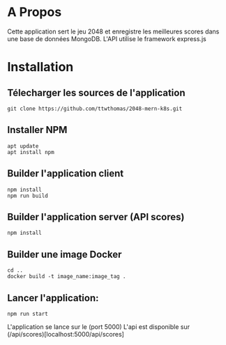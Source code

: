 # A Propos
Cette application sert le jeu 2048 et enregistre les meilleures scores dans une base de données MongoDB.
L'API utilise le framework express.js

# Installation
## Télecharger les sources de l'application
```
git clone https://github.com/ttwthomas/2048-mern-k8s.git
```

## Installer NPM
```
apt update 
apt install npm
```

## Builder l'application client 
```cd client
npm install
npm run build
```

## Builder l'application server (API scores) 
```cd server
npm install
```

## Builder une image Docker
```
cd ..
docker build -t image_name:image_tag .
```


## Lancer l'application:
```
npm run start
```

L'application se lance sur le (port 5000)[](localhost:5000/index.html)
L'api est disponible sur (/api/scores)[localhost:5000/api/scores]
